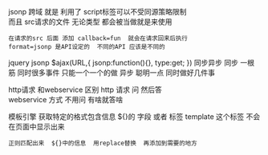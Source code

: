 jsonp 跨域 就是  利用了 script标签可以不受同源策略限制  
    而且  src请求的文件 无论类型 都会被当做就是来使用

    在请求的src 后面 添加 callback=fun  就会在请求回来后执行
    format=jsonp 是API设定的  不同的API 应该是不同的
jquery jsonp $ajax(URL,{
    jsonp:function(){},
    type:get;
})
同步异步
    同步   一根筋  同时很多事件  只能一个一个的做
    异步  聪明一点    同时做好几件事

http请求 和webservice 区别
    http 请求 问 然后答  
    webservice 方式 不用问 有啥就答啥

模板引擎
    获取特定的格式包含信息 ${}的  字段 或者  标签  template  这个标签 不会在页面中显示出来
    
    正则匹配出来  ${}中的信息  用replace替换  再添加到需要的地方

